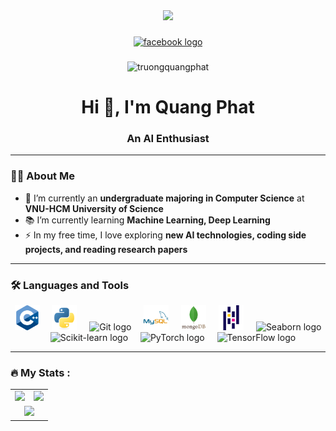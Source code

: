 <div align="center">
  <img height="150" src="https://media.giphy.com/media/M9gbBd9nbDrOTu1Mqx/giphy.gif"  />
</div>

###

<div align="center">
  <a href="https://www.facebook.com/truong.quang.phat.567010/" target="_blank">
    <img src="https://img.shields.io/static/v1?message=Facebook&logo=facebook&label=&color=1877F2&logoColor=white&labelColor=&style=for-the-badge" height="25" alt="facebook logo"  />
  </a>
</div>

###

<div align="center">
  <img src="https://komarev.com/ghpvc/?username=truongquangphat&label=Profile%20views&color=0e75b6&style=flat" alt="truongquangphat" />
</div>

###

<h1 align="center">Hi 👋, I'm Quang Phat</h1>
<h3 align="center">An AI Enthusiast</h3>

---

### 👩‍💻 About Me

- 🔭 I’m currently an **undergraduate majoring in Computer Science** at **VNU-HCM University of Science**  
- 📚 I’m currently learning **Machine Learning, Deep Learning**  
- ⚡ In my free time, I love exploring **new AI technologies, coding side projects, and reading research papers**  

---

### 🛠 Languages and Tools

<div align="center">
  <img src="https://raw.githubusercontent.com/devicons/devicon/master/icons/cplusplus/cplusplus-original.svg" height="40" alt="C++ logo" />
  <img width="12" />
  <img src="https://raw.githubusercontent.com/devicons/devicon/master/icons/python/python-original.svg" height="40" alt="Python logo" />
  <img width="12" />
  <img src="https://www.vectorlogo.zone/logos/git-scm/git-scm-icon.svg" height="40" alt="Git logo" />
  <img width="12" />
  <img src="https://raw.githubusercontent.com/devicons/devicon/master/icons/mysql/mysql-original-wordmark.svg" height="40" alt="MySQL logo" />
  <img width="12" />
  <img src="https://raw.githubusercontent.com/devicons/devicon/master/icons/mongodb/mongodb-original-wordmark.svg" height="40" alt="MongoDB logo" />
  <img width="12" />
  <img src="https://raw.githubusercontent.com/devicons/devicon/2ae2a900d2f041da66e950e4d48052658d850630/icons/pandas/pandas-original.svg" height="40" alt="Pandas logo" />
  <img width="12" />
  <img src="https://seaborn.pydata.org/_images/logo-mark-lightbg.svg" height="40" alt="Seaborn logo" />
  <img width="12" />
  <img src="https://upload.wikimedia.org/wikipedia/commons/0/05/Scikit_learn_logo_small.svg" height="40" alt="Scikit-learn logo" />
  <img width="12" />
  <img src="https://www.vectorlogo.zone/logos/pytorch/pytorch-icon.svg" height="40" alt="PyTorch logo" />
  <img width="12" />
  <img src="https://www.vectorlogo.zone/logos/tensorflow/tensorflow-icon.svg" height="40" alt="TensorFlow logo" />
</div>

---

### 🔥 My Stats :

<div align="center">

  <table>
    <tr>
      <td>
        <img src="https://github-readme-stats.vercel.app/api/top-langs?username=truongquangphat&show_icons=true&locale=en&layout=compact&theme=dark" height="180" />
      </td>
      <td>
        <img src="https://github-readme-stats.vercel.app/api?username=truongquangphat&show_icons=true&locale=en&theme=dark" height="180" />
      </td>
    </tr>
    <tr>
      <td colspan="2" align="center">
        <img src="https://streak-stats.demolab.com?user=truongquangphat&theme=dark&hide_border=false" height="180" />
      </td>
    </tr>
  </table>

</div>
